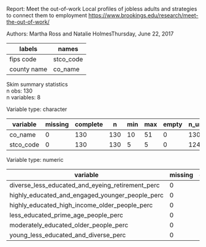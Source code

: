 Report: Meet the out-of-work Local profiles of jobless adults and strategies to connect them to employment
https://www.brookings.edu/research/meet-the-out-of-work/

Authors: Martha Ross and Natalie HolmesThursday, June 22, 2017

|                      labels                      |                      names                       |
|--------------------------------------------------|--------------------------------------------------|
|                    fips code                     |                    stco_code                     |
|                   county name                    |                     co_name                      |

Skim summary statistics  
 n obs: 130    
 n variables: 8    

Variable type: character

| variable  | missing | complete |  n  | min | max | empty | n_unique |
|-----------|---------|----------|-----|-----|-----|-------|----------|
|  co_name  |    0    |   130    | 130 | 10  | 51  |   0   |   130    |
| stco_code |    0    |   130    | 130 |  5  |  5  |   0   |   124    |

Variable type: numeric

|                     variable                     | missing | complete |  n  | mean  |  sd   |  p0  | p25  | p50  | p75  | p100 |
|--------------------------------------------------|---------|----------|-----|-------|-------|------|------|------|------|------|
| diverse_less_educated_and_eyeing_retirement_perc |    0    |   130    | 130 | 0.032 | 0.036 | 0.01 | 0.01 | 0.01 | 0.04 | 0.16 |
| highly_educated_and_engaged_younger_people_perc  |    0    |   130    | 130 | 0.13  | 0.073 | 0.01 | 0.06 | 0.16 | 0.19 | 0.23 |
|  highly_educated_high_income_older_people_perc   |    0    |   130    | 130 | 0.15  | 0.099 | 0.01 | 0.05 | 0.12 | 0.25 | 0.29 |
|       less_educated_prime_age_people_perc        |    0    |   130    | 130 | 0.17  | 0.083 | 0.01 | 0.11 | 0.16 | 0.22 | 0.38 |
|      moderately_educated_older_people_perc       |    0    |   130    | 130 | 0.12  | 0.068 | 0.01 | 0.07 | 0.11 | 0.19 | 0.23 |
|       young_less_educated_and_diverse_perc       |    0    |   130    | 130 | 0.064 | 0.057 | 0.01 | 0.01 | 0.05 | 0.1  | 0.21 |

